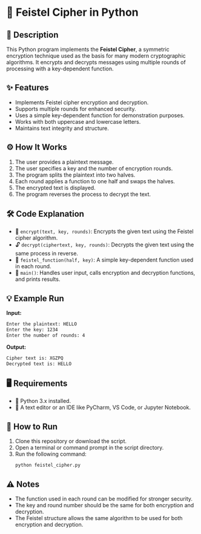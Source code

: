 # 🔐 Feistel Cipher in Python

## 📜 Description
This Python program implements the **Feistel Cipher**, a symmetric encryption technique used as the basis for many modern cryptographic algorithms. It encrypts and decrypts messages using multiple rounds of processing with a key-dependent function.

## ✨ Features
- Implements Feistel cipher encryption and decryption.
- Supports multiple rounds for enhanced security.
- Uses a simple key-dependent function for demonstration purposes.
- Works with both uppercase and lowercase letters.
- Maintains text integrity and structure.

## ⚙️ How It Works
1. The user provides a plaintext message.
2. The user specifies a key and the number of encryption rounds.
3. The program splits the plaintext into two halves.
4. Each round applies a function to one half and swaps the halves.
5. The encrypted text is displayed.
6. The program reverses the process to decrypt the text.

## 🛠 Code Explanation
- 🔐 `encrypt(text, key, rounds)`: Encrypts the given text using the Feistel cipher algorithm.
- 🔓 `decrypt(ciphertext, key, rounds)`: Decrypts the given text using the same process in reverse.
- 🔄 `feistel_function(half, key)`: A simple key-dependent function used in each round.
- 🎯 `main()`: Handles user input, calls encryption and decryption functions, and prints results.

## 💡 Example Run

**Input:**
```bash
Enter the plaintext: HELLO
Enter the key: 1234
Enter the number of rounds: 4
```

**Output:**
```bash
Cipher text is: XGZPQ
Decrypted text is: HELLO
```

## 🖥 Requirements
- 🐍 Python 3.x installed.
- 📝 A text editor or an IDE like PyCharm, VS Code, or Jupyter Notebook.

## 🚀 How to Run
1. Clone this repository or download the script.
2. Open a terminal or command prompt in the script directory.
3. Run the following command:
   ```bash
   python feistel_cipher.py
   ```

## ⚠️ Notes
- The function used in each round can be modified for stronger security.
- The key and round number should be the same for both encryption and decryption.
- The Feistel structure allows the same algorithm to be used for both encryption and decryption.


